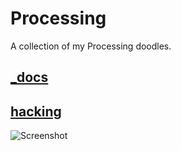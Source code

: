 # Processing
A collection of my Processing doodles.

## [_docs](https://github.com/marcinbiegun/creativecoding-sketches/blob/master/Processing/_docs)

## [hacking](https://github.com/marcinbiegun/creativecoding-sketches/blob/master/Processing/hacking)
![Screenshot](https://raw.githubusercontent.com/marcinbiegun/creativecoding-sketches/master/Processing/_docs/hacking.png)
